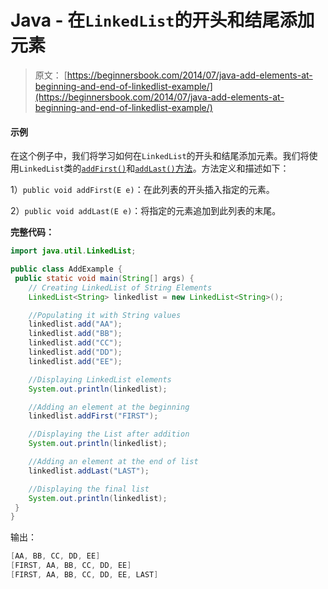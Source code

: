 # Java - 在`LinkedList`的开头和结尾添加元素

> 原文： [https://beginnersbook.com/2014/07/java-add-elements-at-beginning-and-end-of-linkedlist-example/](https://beginnersbook.com/2014/07/java-add-elements-at-beginning-and-end-of-linkedlist-example/)

#### 示例

在这个例子中，我们将学习如何在`LinkedList`的开头和结尾添加元素。我们将使用`LinkedList`类的[`addFirst()`](https://docs.oracle.com/javase/7/docs/api/java/util/LinkedList.html#addFirst(E))和[`addLast()`方法](https://docs.oracle.com/javase/7/docs/api/java/util/LinkedList.html#addLast(E))。方法定义和描述如下：

1）`public void addFirst(E e)`：在此列表的开头插入指定的元素。

2）`public void addLast(E e)`：将指定的元素追加到此列表的末尾。

**完整代码：**

```java
import java.util.LinkedList;

public class AddExample {
 public static void main(String[] args) {
    // Creating LinkedList of String Elements
    LinkedList<String> linkedlist = new LinkedList<String>();

    //Populating it with String values
    linkedlist.add("AA");
    linkedlist.add("BB");
    linkedlist.add("CC");
    linkedlist.add("DD");
    linkedlist.add("EE");

    //Displaying LinkedList elements
    System.out.println(linkedlist);

    //Adding an element at the beginning 
    linkedlist.addFirst("FIRST");

    //Displaying the List after addition
    System.out.println(linkedlist);

    //Adding an element at the end of list 
    linkedlist.addLast("LAST");

    //Displaying the final list
    System.out.println(linkedlist);
 }
}
```

输出：

```java
[AA, BB, CC, DD, EE]
[FIRST, AA, BB, CC, DD, EE]
[FIRST, AA, BB, CC, DD, EE, LAST]
```